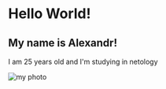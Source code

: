 # Hello World!

## My name is Alexandr!

I am 25 years old and I'm studying in netology

<image src="/img/MeSimpson.png" alt="my photo">